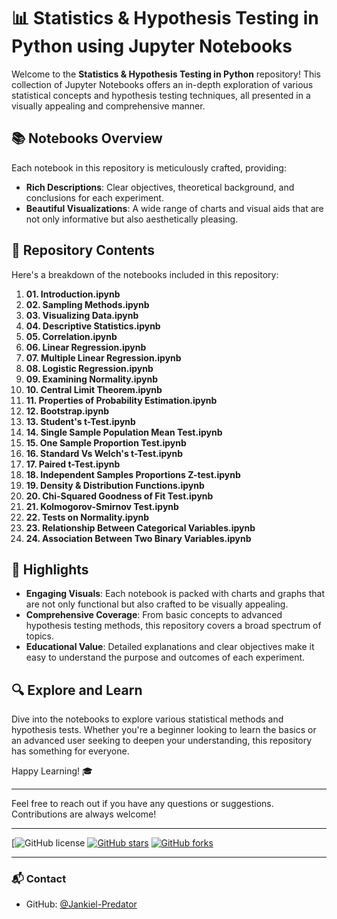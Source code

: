 # 📊 Statistics & Hypothesis Testing in Python using Jupyter Notebooks

Welcome to the **Statistics & Hypothesis Testing in Python** repository! This collection of Jupyter Notebooks offers an in-depth exploration of various statistical concepts and hypothesis testing techniques, all presented in a visually appealing and comprehensive manner.

## 📚 Notebooks Overview

Each notebook in this repository is meticulously crafted, providing:
- **Rich Descriptions**: Clear objectives, theoretical background, and conclusions for each experiment.
- **Beautiful Visualizations**: A wide range of charts and visual aids that are not only informative but also aesthetically pleasing.

## 📁 Repository Contents

Here's a breakdown of the notebooks included in this repository:

1. **01. Introduction.ipynb**
2. **02. Sampling Methods.ipynb**
3. **03. Visualizing Data.ipynb**
4. **04. Descriptive Statistics.ipynb**
5. **05. Correlation.ipynb**
6. **06. Linear Regression.ipynb**
7. **07. Multiple Linear Regression.ipynb**
8. **08. Logistic Regression.ipynb**
9. **09. Examining Normality.ipynb**
10. **10. Central Limit Theorem.ipynb**
11. **11. Properties of Probability Estimation.ipynb**
12. **12. Bootstrap.ipynb**
13. **13. Student's t-Test.ipynb**
14. **14. Single Sample Population Mean Test.ipynb**
15. **15. One Sample Proportion Test.ipynb**
16. **16. Standard Vs Welch's t-Test.ipynb**
17. **17. Paired t-Test.ipynb**
18. **18. Independent Samples Proportions Z-test.ipynb**
19. **19. Density & Distribution Functions.ipynb**
20. **20. Chi-Squared Goodness of Fit Test.ipynb**
21. **21. Kolmogorov-Smirnov Test.ipynb**
22. **22. Tests on Normality.ipynb**
23. **23. Relationship Between Categorical Variables.ipynb**
24. **24. Association Between Two Binary Variables.ipynb**

## 🌟 Highlights

- **Engaging Visuals**: Each notebook is packed with charts and graphs that are not only functional but also crafted to be visually appealing.
- **Comprehensive Coverage**: From basic concepts to advanced hypothesis testing methods, this repository covers a broad spectrum of topics.
- **Educational Value**: Detailed explanations and clear objectives make it easy to understand the purpose and outcomes of each experiment.

## 🔍 Explore and Learn

Dive into the notebooks to explore various statistical methods and hypothesis tests. Whether you're a beginner looking to learn the basics or an advanced user seeking to deepen your understanding, this repository has something for everyone.

Happy Learning! 🎓

---

Feel free to reach out if you have any questions or suggestions. Contributions are always welcome!

---

[![GitHub license](https://github.com/Jankiel-Predator/Statistics/blob/main/LICENSE)
[![GitHub stars](https://img.shields.io/github/stars/Jankiel-Predator/statistics-hypothesis-testing-python)](https://github.com/Jankiel-Predator/statistics-hypothesis-testing-python/stargazers)
[![GitHub forks](https://img.shields.io/github/forks/Jankiel-Predator/statistics-hypothesis-testing-python)](https://github.com/Jankiel-Predator/statistics-hypothesis-testing-python/network)

---

### 📬 Contact

- GitHub: [@Jankiel-Predator](https://github.com/Jankiel-Predator)
